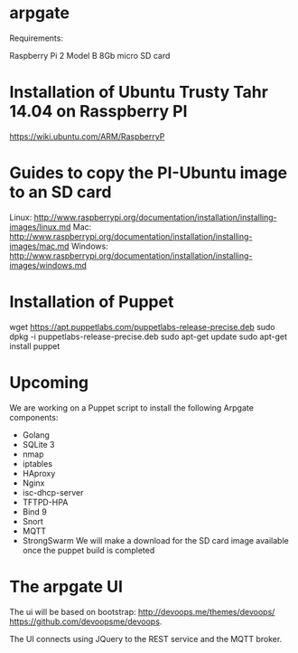 # arpgate

Requirements:

Raspberry Pi 2 Model B
8Gb micro SD card

Installation of Ubuntu Trusty Tahr 14.04 on Rasspberry PI
=========================================================
 https://wiki.ubuntu.com/ARM/RaspberryP
 
Guides to copy the PI-Ubuntu image to an SD card
================================================
Linux: http://www.raspberrypi.org/documentation/installation/installing-images/linux.md
Mac: http://www.raspberrypi.org/documentation/installation/installing-images/mac.md
Windows: http://www.raspberrypi.org/documentation/installation/installing-images/windows.md

Installation of Puppet
======================
wget https://apt.puppetlabs.com/puppetlabs-release-precise.deb
sudo dpkg -i puppetlabs-release-precise.deb
sudo apt-get update
sudo apt-get install puppet

Upcoming
========
We are working on a Puppet script to install the following Arpgate components:
- Golang
- SQLite 3  
- nmap
- iptables
- HAproxy
- Nginx
- isc-dhcp-server
- TFTPD-HPA
- Bind 9
- Snort
- MQTT
- StrongSwarm
We will make a download for the SD card image available once the puppet build is completed


The arpgate UI
==============

The ui will be based on bootstrap: http://devoops.me/themes/devoops/
https://github.com/devoopsme/devoops.

The UI connects using JQuery to the REST service and the MQTT broker.






